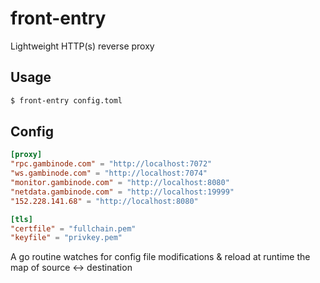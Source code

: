 # front-entry

Lightweight HTTP(s) reverse proxy

## Usage

```bash
$ front-entry config.toml
```

## Config

```toml
[proxy]
"rpc.gambinode.com" = "http://localhost:7072"
"ws.gambinode.com" = "http://localhost:7074"
"monitor.gambinode.com" = "http://localhost:8080"
"netdata.gambinode.com" = "http://localhost:19999"
"152.228.141.68" = "http://localhost:8080"

[tls]
"certfile" = "fullchain.pem"
"keyfile" = "privkey.pem"
```

A go routine watches for config file modifications & reload at runtime the map of source <-> destination
